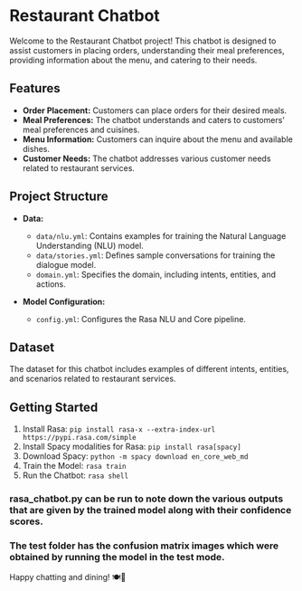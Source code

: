 # Restaurant Chatbot

Welcome to the Restaurant Chatbot project! This chatbot is designed to assist customers in placing orders, understanding their meal preferences, providing information about the menu, and catering to their needs.

## Features

- **Order Placement:** Customers can place orders for their desired meals.
- **Meal Preferences:** The chatbot understands and caters to customers' meal preferences and cuisines.
- **Menu Information:** Customers can inquire about the menu and available dishes.
- **Customer Needs:** The chatbot addresses various customer needs related to restaurant services.

## Project Structure

- **Data:**
  - `data/nlu.yml`: Contains examples for training the Natural Language Understanding (NLU) model.
  - `data/stories.yml`: Defines sample conversations for training the dialogue model.
  - `domain.yml`: Specifies the domain, including intents, entities, and actions.
  
- **Model Configuration:**
  - `config.yml`: Configures the Rasa NLU and Core pipeline.

## Dataset

The dataset for this chatbot includes examples of different intents, entities, and scenarios related to restaurant services.

## Getting Started

1. Install Rasa: `pip install rasa-x --extra-index-url https://pypi.rasa.com/simple`
2. Install Spacy modalities for Rasa: `pip install rasa[spacy]`
3. Download Spacy: `python -m spacy download en_core_web_md `
4. Train the Model: `rasa train`
5. Run the Chatbot: `rasa shell`

### rasa_chatbot.py can be run to note down the various outputs that are given by the trained model along with their confidence scores.
### The test folder has the confusion matrix images which were obtained by running the model in the test mode.

Happy chatting and dining! 🍽️🤖

